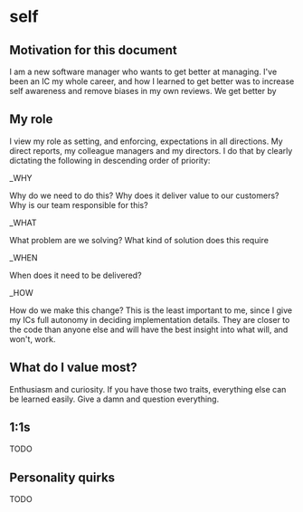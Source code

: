 # self

## Motivation for this document

I am a new software manager who wants to get better at managing. I've been an IC my whole career, and how I learned to get better was to increase self awareness and remove biases in my own reviews. We get better by 

## My role
I view my role as setting, and enforcing, expectations in all directions. My direct reports, my colleague managers and my directors. I do that by clearly dictating the following in descending order of priority:

_WHY

Why do we need to do this? Why does it deliver value to our customers? Why is our team responsible for this? 

_WHAT

What problem are we solving? What kind of solution does this require

_WHEN

When does it need to be delivered?

_HOW

How do we make this change? This is the least important to me, since I give my ICs full autonomy in deciding implementation details. They are closer to the code than anyone else and will have the best insight into what will, and won't, work.

## What do I value most?
Enthusiasm and curiosity. If you have those two traits, everything else can be learned easily. Give a damn and question everything.

## 1:1s
TODO

## Personality quirks
TODO
